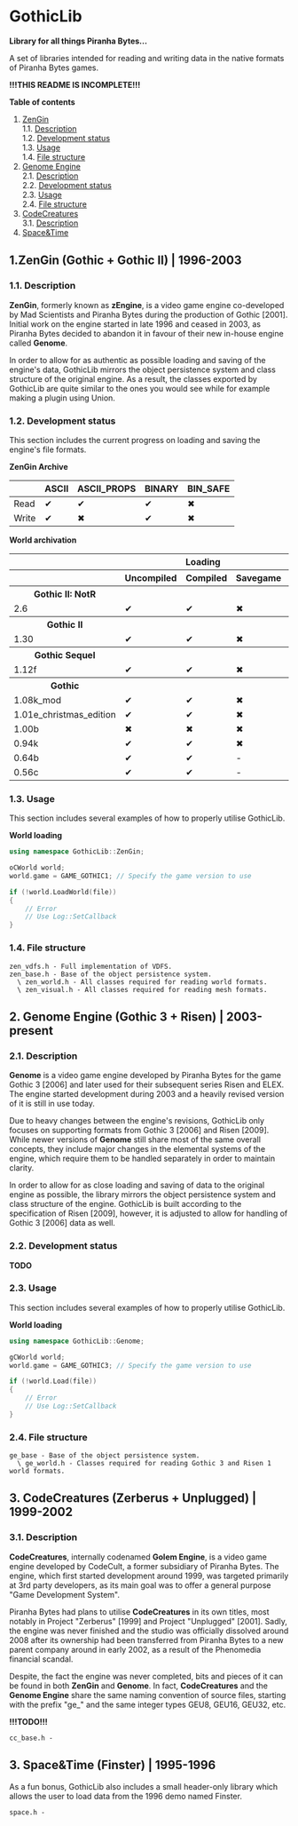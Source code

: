 # GothicLib

**Library for all things Piranha Bytes...**

A set of libraries intended for reading and writing data in the native formats of Piranha Bytes games.

**!!!THIS README IS INCOMPLETE!!!**

**Table of contents** 
1. [ZenGin](#zengin)  
1.1. [Description](#zen_desc)  
1.2. [Development status](#zen_status)  
1.3. [Usage](#zen_usage)  
1.4. [File structure](#zen_structure)  
2. [Genome Engine](#genome)  
2.1. [Description](#ge_desc)  
2.2. [Development status](#ge_status)  
2.3. [Usage](#ge_usage)  
2.4. [File structure](#ge_structure)  
3. [CodeCreatures](#codecreatures)  
3.1. [Description](#cc_desc)  
4. [Space&Time](#space)  

<a name="zengin"></a>
## 1.ZenGin (Gothic + Gothic II) | 1996-2003

<a name="zen_desc"></a>
### 1.1. Description

**ZenGin**, formerly known as **zEngine**, is a video game engine co-developed by Mad Scientists and Piranha Bytes during the production of Gothic [2001]. Initial work on the engine started in late 1996 and ceased in 2003, as Piranha Bytes decided to abandon it in favour of their new in-house engine called **Genome**.

In order to allow for as authentic as possible loading and saving of the engine's data, GothicLib mirrors the object persistence system and class structure of the original engine. As a result, the classes exported by GothicLib are quite similar to the ones you would see while for example making a plugin using Union.

<a name="zen_status"></a>
### 1.2. Development status

This section includes the current progress on loading and saving the engine's file formats.

**ZenGin Archive**

|       | ASCII | ASCII_PROPS | BINARY | BIN_SAFE |
|-------|-------|-------------|--------|----------|
| Read  | ✔     | ✔           | ✔      | ✖         |
| Write | ✔     | ✖           | ✔      | ✖         |

**World archivation**

<table>
	<tr>
		<th></th>
		<th colspan=3>Loading</th>
		<th colspan=3>Saving</th>
	</tr>
	<tr>
		<th></th>
		<th>Uncompiled</th>
		<th>Compiled</th>
		<th>Savegame</th>
		<th>Uncompiled</th>
		<th>Compiled</th>
		<th>Savegame</th>
	</tr>
	<tr>
		<th>Gothic II: NotR</th>
		<th></th>
		<th></th>
		<th></th>
		<th></th>
		<th></th>
		<th></th>
	</tr>
	<tr>
		<td>2.6</td>
		<td>✔</td>
		<td>✔</td>
		<td>✖</td>
		<td>✔</td>
		<td>✔</td>
		<td>✖</td>
	</tr>
	<tr>
		<th>Gothic II</th>
		<th></th>
		<th></th>
		<th></th>
		<th></th>
		<th></th>
		<th></th>
	</tr>
	<tr>
		<td>1.30</td>
		<td>✔</td>
		<td>✔</td>
		<td>✖</td>
		<td>✔</td>
		<td>✔</td>
		<td>✖</td>
	</tr>
	<tr>
		<th>Gothic Sequel</th>
		<th></th>
		<th></th>
		<th></th>
		<th></th>
		<th></th>
		<th></th>
	</tr>
	<tr>
		<td>1.12f</td>
		<td>✔</td>
		<td>✔</td>
		<td>✖</td>
		<td>✔</td>
		<td>✔</td>
		<td>✖</td>
	</tr>
	<tr>
		<th>Gothic</th>
		<th></th>
		<th></th>
		<th></th>
		<th></th>
		<th></th>
		<th></th>
	</tr>
	<tr>
		<td>1.08k_mod</td>
		<td>✔</td>
		<td>✔</td>
		<td>✖</td>
		<td>✔</td>
		<td>✔</td>
		<td>✖</td>
	</tr>
	<tr>
		<td>1.01e_christmas_edition</td>
		<td>✔</td>
		<td>✔</td>
		<td>✖</td>
		<td>✔</td>
		<td>✔</td>
		<td>✖</td>
	</tr>
	<tr>
		<td>1.00b</td>
		<td>✖</td>
		<td>✖</td>
		<td>✖</td>
		<td>✖</td>
		<td>✖</td>
		<td>✖</td>
	</tr>
	<tr>
		<td>0.94k</td>
		<td>✔</td>
		<td>✔</td>
		<td>✖</td>
		<td>✔</td>
		<td>✔</td>
		<td>✖</td>
	</tr>
	<tr>
		<td>0.64b</td>
		<td>✔</td>
		<td>✔</td>
		<td>-</td>
		<td>✔</td>
		<td>✔</td>
		<td>-</td>
	</tr>
	<tr>
		<td>0.56c</td>
		<td>✔</td>
		<td>✔</td>
		<td>-</td>
		<td>✔</td>
		<td>✔</td>
		<td>-</td>
	</tr>
</table>

<a name="zen_usage"></a>
### 1.3. Usage

This section includes several examples of how to properly utilise GothicLib.

**World loading**

```cpp
using namespace GothicLib::ZenGin;

oCWorld world;
world.game = GAME_GOTHIC1; // Specify the game version to use

if (!world.LoadWorld(file))
{
	// Error
	// Use Log::SetCallback
}
```

<a name="zen_structure"></a>
### 1.4. File structure
```
zen_vdfs.h - Full implementation of VDFS.
zen_base.h - Base of the object persistence system.
  \ zen_world.h - All classes required for reading world formats.
  \ zen_visual.h - All classes required for reading mesh formats.
```

<a name="genome"></a>
## 2. Genome Engine (Gothic 3 + Risen) | 2003-present

<a name="ge_desc"></a>
### 2.1. Description

**Genome** is a video game engine developed by Piranha Bytes for the game Gothic 3 [2006] and later used for their subsequent series Risen and ELEX. The engine started development during 2003 and a heavily revised version of it is still in use today.

Due to heavy changes between the engine's revisions, GothicLib only focuses on supporting formats from Gothic 3 [2006] and Risen [2009]. While newer versions of **Genome** still share most of the same overall concepts, they include major changes in the elemental systems of the engine, which require them to be handled separately in order to maintain clarity. 

In order to allow for as close loading and saving of data to the original engine as possible, the library mirrors the object persistence system and class structure of the engine. GothicLib is built according to the specification of Risen [2009], however, it is adjusted to allow for handling of Gothic 3 [2006] data as well.

<a name="ge_status"></a>
### 2.2. Development status

**TODO**

<a name="ge_usage"></a>
### 2.3. Usage

This section includes several examples of how to properly utilise GothicLib.

**World loading**

```cpp
using namespace GothicLib::Genome;

gCWorld world;
world.game = GAME_GOTHIC3; // Specify the game version to use

if (!world.Load(file))
{
	// Error
	// Use Log::SetCallback
}
```

<a name="ge_structure"></a>
### 2.4. File structure
```
ge_base - Base of the object persistence system.
  \ ge_world.h - Classes required for reading Gothic 3 and Risen 1 world formats.
```

<a name="codecreatures"></a>
## 3. CodeCreatures (Zerberus + Unplugged) | 1999-2002

<a name="cc_desc"></a>
### 3.1. Description

**CodeCreatures**, internally codenamed **Golem Engine**, is a video game engine developed by CodeCult, a former subsidiary of Piranha Bytes. The engine, which first started development around 1999, was targeted primarily at 3rd party developers, as its main goal was to offer a general purpose "Game Development System".

Piranha Bytes had plans to utilise **CodeCreatures** in its own titles, most notably in Project "Zerberus" [1999] and Project "Unplugged" [2001]. Sadly, the engine was never finished and the studio was officially dissolved around 2008 after its ownership had been transferred from Piranha Bytes to a new parent company around in early 2002, as a result of the Phenomedia financial scandal.

Despite, the fact the engine was never completed, bits and pieces of it can be found in both **ZenGin** and **Genome**. In fact, **CodeCreatures** and the **Genome Engine** share the same naming convention of source files, starting with the prefix "ge_" and the same integer types GEU8, GEU16, GEU32, etc.


**!!!TODO!!!**

```
cc_base.h - 
```

<a name="space"></a>
## 3. Space&Time (Finster) | 1995-1996
As a fun bonus, GothicLib also includes a small header-only library which allows the user to load data from the 1996 demo named Finster.
```
space.h - 
```